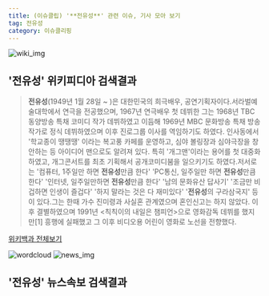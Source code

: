 ```yaml
---
title: (이슈클립) '**전유성**' 관련 이슈, 기사 모아 보기
tag: 전유성
category: 이슈클리핑
---
```

![wiki_img](https://user-images.githubusercontent.com/42597476/44503234-41136a80-a6d0-11e8-9071-6fc6418eafe4.png)
## **'**전유성**'** 위키피디아 검색결과
>**전유성**(1949년 1월 28일 ~ )은 대한민국의 희극배우, 공연기획자이다.서라벌예술대학에서 연극을 전공했으며, 1967년 연극배우 첫 데뷔한 그는 1968년 TBC 동양방송 특채 코미디 작가 데뷔하였고 이듬해 1969년 MBC 문화방송 특채 방송 작가로 정식 데뷔하였으며 이후 진로그룹 이사를 역임하기도 하였다. 인사동에서 '학교종이 땡땡땡' 이라는 복고풍 카페를 운영하고, 심야 볼링장과 심야극장을 창안하는 등 아이디어 맨으로도 알려져 있다. 특히 '개그맨'이라는 용어를 첫 대중화하였고, 개그콘서트를 최초 기획해서 공개코미디붐을 일으키기도 하였다.저서로는 '컴퓨터, 1주일만 하면 **전유성**만큼 한다' 'PC통신, 일주일만 하면 **전유성**만큼 한다' '인터넷, 일주일만하면 **전유성**만큼 한다' '남의 문화유산 답사기' '조금만 비겁하면 인생이 즐겁다' '하지 말라는 것은 다 재미있다' '**전유성**의 구라삼국지' 등이 있다.그는 한때 가수 진미령과 사실혼 관계였으며 혼인신고는 하지 않았다. 이후 결별하였으며 1991년 <칙칙이의 내일은 챔피언>으로 영화감독 데뷔를 했지만[1] 흥행에 실패했고 그 이후 비디오용 어린이 영화로 노선을 전향했다.

<a href="https://ko.wikipedia.org/wiki/전유성" target="_blank">위키백과 전체보기</a>

![wordcloud](https://s3.ap-northeast-2.amazonaws.com/lyrics101-wordcloud/2018-10-01-1538364647.png)
![news_img](https://user-images.githubusercontent.com/42597476/44507050-1206f400-a6e4-11e8-8d98-7ffbfebb353f.png)
## **'**전유성**'** 뉴스속보 검색결과

